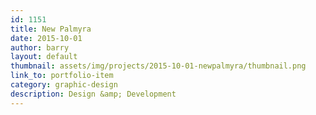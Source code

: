 ```yaml
---
id: 1151
title: New Palmyra
date: 2015-10-01
author: barry
layout: default
thumbnail: assets/img/projects/2015-10-01-newpalmyra/thumbnail.png
link_to: portfolio-item
category: graphic-design
description: Design &amp; Development
---
```

